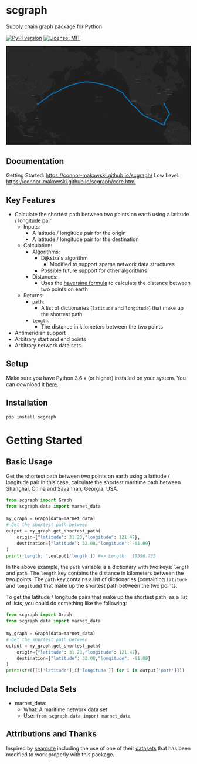 # scgraph
Supply chain graph package for Python

[![PyPI version](https://badge.fury.io/py/scgraph.svg)](https://badge.fury.io/py/scgraph)
[![License: MIT](https://img.shields.io/badge/License-MIT-yellow.svg)](https://opensource.org/licenses/MIT)

![scgraph](https://raw.githubusercontent.com/connor-makowski/scgraph/main/static/scgraph.png)

## Documentation

Getting Started: https://connor-makowski.github.io/scgraph/
Low Level: https://connor-makowski.github.io/scgraph/core.html


## Key Features

- Calculate the shortest path between two points on earth using a latitude / longitude pair
    - Inputs:
        - A latitude / longitude pair for the origin
        - A latitude / longitude pair for the destination
    - Calculation:
        - Algorithms:
            - Dijkstra's algorithm
                - Modified to support sparse network data structures
            - Possible future support for other algorithms
        - Distances:
            - Uses the [haversine formula](https://en.wikipedia.org/wiki/Haversine_formula) to calculate the distance between two points on earth
    - Returns:
        - `path`:
            - A list of dictionaries (`latitude` and `longitude`) that make up the shortest path
        - `length`:
            - The distance in kilometers between the two points
- Antimeridian support
- Arbitrary start and end points
- Arbitrary network data sets
    


## Setup

Make sure you have Python 3.6.x (or higher) installed on your system. You can download it [here](https://www.python.org/downloads/).

## Installation

```
pip install scgraph
```

# Getting Started

## Basic Usage

Get the shortest path between two points on earth using a latitude / longitude pair
In this case, calculate the shortest maritime path between Shanghai, China and Savannah, Georgia, USA.

```py
from scgraph import Graph
from scgraph.data import marnet_data

my_graph = Graph(data=marnet_data)
# Get the shortest path between 
output = my_graph.get_shortest_path(
    origin={"latitude": 31.23,"longitude": 121.47}, 
    destination={"latitude": 32.08,"longitude": -81.09}
)
print('Length: ',output['length']) #=> Length:  19596.735
```

In the above example, the `path` variable is a dictionary with two keys: `length` and `path`. The `length` key contains the distance in kilometers between the two points. The `path` key contains a list of dictionaries (containing `latitude` and `longitude`) that make up the shortest path between the two points.

To get the latitude / longitude pairs that make up the shortest path, as a list of lists, you could do something like the following:

```py
from scgraph import Graph
from scgraph.data import marnet_data

my_graph = Graph(data=marnet_data)
# Get the shortest path between 
output = my_graph.get_shortest_path(
    origin={"latitude": 31.23,"longitude": 121.47}, 
    destination={"latitude": 32.08,"longitude": -81.09}
)
print(str([[i['latitude'],i['longitude']] for i in output['path']]))
```

## Included Data Sets

- marnet_data:
    - What: A maritime network data set
    - Use: `from scgraph.data import marnet_data`

## Attributions and Thanks
Inspired by [searoute](https://github.com/genthalili/searoute-py) including the use of one of their [datasets](https://github.com/genthalili/searoute-py/blob/main/searoute/data/marnet_densified_v2_old.geojson) that has been modified to work properly with this package.